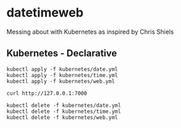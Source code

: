 # datetimeweb

Messing about with Kubernetes as inspired by Chris Shiels


## Kubernetes - Declarative

    kubectl apply -f kubernetes/date.yml
    kubectl apply -f kubernetes/time.yml
    kubectl apply -f kubernetes/web.yml

    curl http://127.0.0.1:7000

    kubectl delete -f kubernetes/date.yml
    kubectl delete -f kubernetes/time.yml
    kubectl delete -f kubernetes/web.yml
